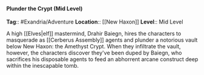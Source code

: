 #### Plunder the Crypt (Mid Level)
**Tag**:: #Exandria/Adventure
**Location**:: [[New Haxon]]
**Level**:: Mid Level

 A high [[Elves|elf]] mastermind, Drahir Baiegn, hires the characters to masquerade as [[Cerberus Assembly]] agents and plunder a notorious vault below New Haxon: the Amethyst Crypt. When they infiltrate the vault, however, the characters discover they've been duped by Baiegn, who sacrifices his disposable agents to feed an abhorrent arcane construct deep within the inescapable tomb.
